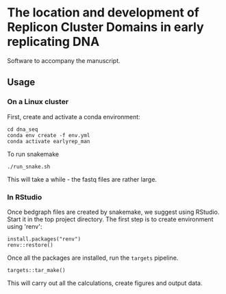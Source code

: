 # The location and development of Replicon Cluster Domains in early replicating DNA

Software to accompany the manuscript.

## Usage

### On a Linux cluster

First, create and activate a conda environment:

```
cd dna_seq
conda env create -f env.yml
conda activate earlyrep_man
```

To run snakemake

```
./run_snake.sh
```

This will take a while - the fastq files are rather large.

### In RStudio

Once bedgraph files are created by snakemake, we suggest using RStudio. Start it in the top project directory. The first step is to create environment using 'renv':

```
install.packages("renv")
renv::restore()
```

Once all the packages are installed, run the `targets` pipeline.

```
targets::tar_make()
```

This will carry out all the calculations, create figures and output data.

